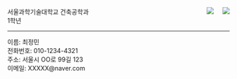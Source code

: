 <html>
<head>
<meta charset="UTF-8">
</head>
<body>
<img 
src="https://www.seoultech.ac.kr/site/www/images/intro/img_ui01_01.gif"
style="float: right;  margin-left: 20px; margin-bottom: 10px;"
/>
<img 
src="https://lh3.googleusercontent.com/0DRfziDg-qJi3YrdXoiDloX9YDzGZCtFaxsu77TU4HDuBMt_g8sgWs3u-gO9ZANYLufV07cX-hU0y-V0l54eqikUztS11oK33iREGyFxibsTQwT9nVFGgyXKt1fCvmrwaCVNOL1kqybkkXmGi3pk0hlX1nZmLQK93r2lJ7BhEb5I-jNpRRWWFCWuDrgwM49B3mQtM3bpZbkDKvPjfsH7o-WYGuhIZkoWQOyo_ASYhrjn_zlZiSJv2HRMYYOP1jrwM2_vXrlWDVzK4YWDkFEbquurdunsP5h_4dudOa6FE6IDxERyzxqrek951zUb72JND3-xv8d1xLBad_vHLozH9qMNJZH-BsOowjkUXQfDBmuAH_WpHJ21YQgLuhRrpfE-2s-br0QOhKM5A5oUPWC8c2p-iQSDOQANHT82Nx9bhwA9FZdisHFbKbNGOEsap1lgUimrj7xMgO-8IpUhzLbTr7Ilig6O0j9uUS5ARQycQAfisjR8tgsZAWQJa1e4MoZkjG3RyTRIBSChoT6ajMEc-2BtmTDIrfkP1VobXXy67pCE-vwHsoJJ0DtVuTEuOpU2rYMi5ylZS1cy_jXxnQtgfqfEgX8l4Wy9wSfCeGglNfT6bq44MQeyKzM-aMLC-GbHmLgOZZdHPllY4R2fI4wQHe_MCJGYBWiFykZdkTFL4Qki0nu2PeaNFUUF0hY=s200-no"
style="float: right;  margin-left: 20px; margin-bottom: 10px;"
/>
서울과학기술대학교 건축공학과<br>
1학년<br>
<hr>
이름: 최정민<br>
전화번호: 010-1234-4321<br>
주소: 서울시 OO로 99길 123<br>
이메일: XXXXX@naver.com<br>
